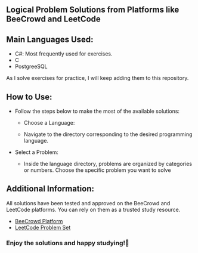 ﻿## Logical Problem Solutions from Platforms like BeeCrowd and LeetCode

## Main Languages Used:

- C#: Most frequently used for exercises.
- C
- PostgreeSQL

As I solve exercises for practice, I will keep adding them to this repository.

## How to Use:

- Follow the steps below to make the most of the available solutions:

   - Choose a Language:

    - Navigate to the directory corresponding to the desired programming language.
- Select a Problem:

    - Inside the language directory, problems are organized by categories or numbers. Choose the specific problem you want to solve

## Additional Information:
All solutions have been tested and approved on the BeeCrowd and LeetCode platforms. You can rely on them as a trusted study resource.

- [BeeCrowd Platform](https://www.beecrowd.com.br/judge/en/login)
- [LeetCode Problem Set](https://leetcode.com/problemset/)

### Enjoy the solutions and happy studying!🚀
